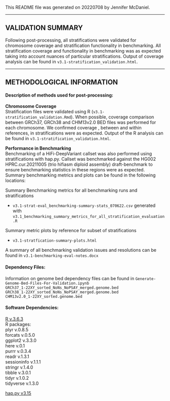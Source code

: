 This README file was generated on 20220708 by Jennifer McDaniel.

-------------------
VALIDATION SUMMARY
-------------------
Following post-processing, all stratifications were validated for chromosome coverage and stratification functionality in benchmarking.  All stratification coverage and functionality in benchmarking was as expected taking into account nuances of particular stratifications. Output of coverage analysis can be found in `v3.1-stratification_validation.html`. 

-------------------
METHODOLOGICAL INFORMATION
-------------------

#### Description of methods used for post-processing:

**Chromosome Coverage**\
Stratification files were validated using R (`v3.1-stratification_validation.Rmd`). When possible, coverage comparison between GRCh37, GRCh38 and CHM13v2.0 BED files was performed for each chromosome. We confirmed coverage , between and within references, in stratifications were as expected.  Output of the R analysis can be found in `v3.1-stratification_validation.html`. 

**Performance in Benchmarking**\
Benchmarking of a HiFi-DeepVariant callset was also performed using stratifications with hap.py.  Callset was benchmarked against the HG002 HPRC.cur.20211005 (trio hifiasm diploid assembly) draft-benchmark to ensure benchmarking statistics in these regions were as expected. Summary benchmarking metrics and plots can be found in the following locations:    

Summary Benchmarking metrics for all benchmarking runs and stratifications
- `v3.1-strat-eval_benchmarking-summary-stats_070622.csv` generated with `v3.1_benchmarking_summary_metrics_for_all_stratification_evaluation.R`  

Summary metric plots by reference for subset of stratifications 
- `v3.1-stratfication-summary-plots.html`

A summary of all benchmarking validation issues and resolutions can be found in `v3.1-benchmarking-eval-notes.docx`  

#### Dependency Files:
Information on genome bed dependency files can be found in `Generate-Genome-Bed-Files-For-Validation.ipynb`  
`GRCh37_1-22XY_sorted_NoNs_NoPSAY_merged.genome.bed`   
`GRCh38_1-22XY_sorted_NoNs_NoPSAY_merged.genome.bed`  
`CHM13v2.0_1-22XY_sorted.genome.bed`

#### Software Dependencies:
[R v.3.6.3](https://www.r-project.org)  
R packages:  
plyr	v.0.8.5  
forcats	v.0.5.0  
ggplot2	v.3.3.0  
here	v.0.1  
purrr	v.0.3.4  
readr	v.1.3.1  
sessioninfo	v.1.1.1  
stringr	v.1.4.0  
tibble	v.3.0.1  
tidyr	v.1.0.2  
tidyverse	v.1.3.0  
 
[hap.py v3.15](https://github.com/Illumina/hap.py)
